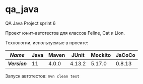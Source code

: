 # qa_java
QA Java Project sprint 6

 Проект юнит-автотестов для классов Feline, Cat и Lion.

Технологии, используемые в проекте:

| **_Name_**    | Java | Maven | JUnit  | Mockito | JaCoCo |
|---------------|------|-------|--------|---------|--------|
| **_Version_** | 11   | 4.0.0 | 4.13.2 | 5.17.0  | 0.8.13 |

Запуск автотестов: ````mvn clean test````

